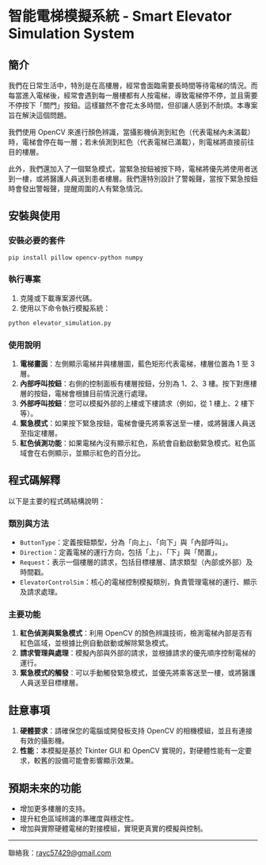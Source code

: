 # 智能電梯模擬系統 - Smart Elevator Simulation System

## 簡介

我們在日常生活中，特別是在高樓層，經常會面臨需要長時間等待電梯的情況。而每當進入電梯後，經常會遇到每一層樓都有人按電梯，導致電梯停不停，並且需要不停按下「關門」按鈕。這樣雖然不會花太多時間，但卻讓人感到不耐煩。本專案旨在解決這個問題。

我們使用 OpenCV 來進行顏色辨識，當攝影機偵測到紅色（代表電梯內未滿載）時，電梯會停在每一層；若未偵測到紅色（代表電梯已滿載），則電梯將直接前往目的樓層。

此外，我們還加入了一個緊急模式，當緊急按鈕被按下時，電梯將優先將使用者送到一樓，或將醫護人員送到患者樓層。我們還特別設計了警報聲，當按下緊急按鈕時會發出警報聲，提醒周圍的人有緊急情況。

## 安裝與使用

### 安裝必要的套件

```bash
pip install pillow opencv-python numpy
```

### 執行專案

1. 克隆或下載專案源代碼。
2. 使用以下命令執行模擬系統：

```bash
python elevator_simulation.py
```

### 使用說明

1. **電梯畫面**：左側顯示電梯井與樓層圖，藍色矩形代表電梯，樓層位置為 1 至 3 層。
2. **內部呼叫按鈕**：右側的控制面板有樓層按鈕，分別為 1、2、3 樓。按下對應樓層的按鈕，電梯會根據目前情況進行處理。
3. **外部呼叫按鈕**：您可以模擬外部的上樓或下樓請求（例如，從 1 樓上、2 樓下等）。
4. **緊急模式**：如果按下緊急按鈕，電梯會優先將乘客送至一樓，或將醫護人員送至指定樓層。
5. **紅色偵測功能**：如果電梯內沒有顯示紅色，系統會自動啟動緊急模式。紅色區域會在右側顯示，並顯示紅色的百分比。

## 程式碼解釋

以下是主要的程式碼結構說明：

### 類別與方法

- `ButtonType`：定義按鈕類型，分為「向上」、「向下」與「內部呼叫」。
- `Direction`：定義電梯的運行方向，包括「上」、「下」與「閒置」。
- `Request`：表示一個樓層的請求，包括目標樓層、請求類型（內部或外部）及時間戳。
- `ElevatorControlSim`：核心的電梯控制模擬類別，負責管理電梯的運行、顯示及請求處理。

### 主要功能

1. **紅色偵測與緊急模式**：利用 OpenCV 的顏色辨識技術，檢測電梯內部是否有紅色區域，並根據比例自動啟動或解除緊急模式。
2. **請求管理與處理**：模擬內部與外部的請求，並根據請求的優先順序控制電梯的運行。
3. **緊急模式的觸發**：可以手動觸發緊急模式，並優先將乘客送至一樓，或將醫護人員送至目標樓層。

## 註意事項

1. **硬體要求**：請確保您的電腦或開發板支持 OpenCV 的相機模組，並且有連接有效的攝影機。
2. **性能**：本模擬是基於 Tkinter GUI 和 OpenCV 實現的，對硬體性能有一定要求，較舊的設備可能會影響顯示效果。

## 預期未來的功能

- 增加更多樓層的支持。
- 提升紅色區域辨識的準確度與穩定性。
- 增加與實際硬體電梯的對接模組，實現更真實的模擬與控制。

---

聯絡我：rayc57429@gmail.com 
